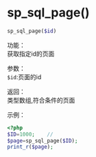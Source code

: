 # sp_sql_page()
```php
sp_sql_page($id)
```

功能：  
获取指定id的页面

参数：  
`$id`:页面的id

返回：  
类型数组,符合条件的页面

示例：
```php
<?php
$ID=1000;    //
$page=sp_sql_page($ID);
print_r($page);
```
